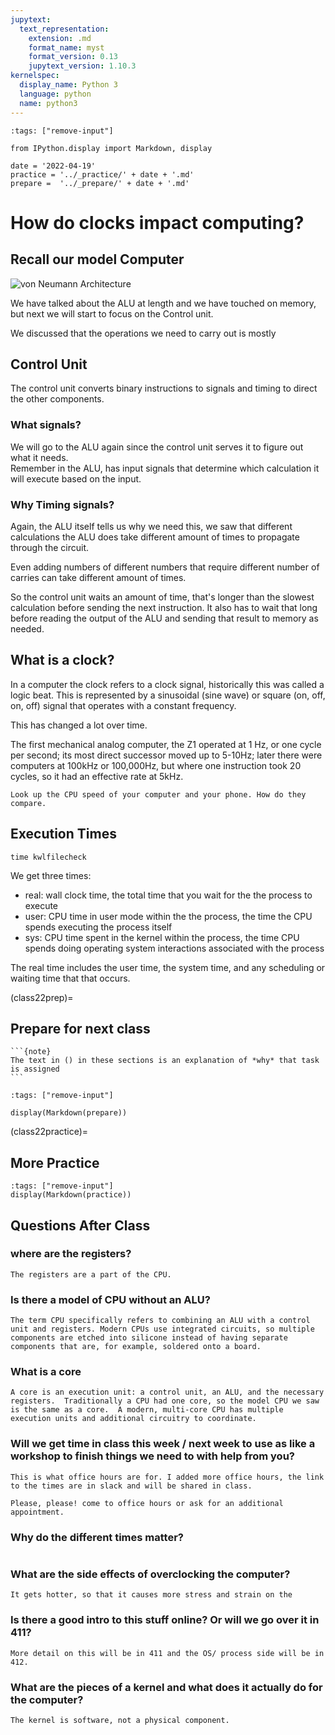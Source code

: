 ```yaml
---
jupytext:
  text_representation:
    extension: .md
    format_name: myst
    format_version: 0.13
    jupytext_version: 1.10.3
kernelspec:
  display_name: Python 3
  language: python
  name: python3
---
```



```{code-cell} ipython3
:tags: ["remove-input"]

from IPython.display import Markdown, display

date = '2022-04-19'
practice = '../_practice/' + date + '.md'
prepare =  '../_prepare/' + date + '.md'
```

# How do clocks impact computing?

## Recall our model Computer

![von Neumann Architecture](https://upload.wikimedia.org/wikipedia/commons/thumb/e/e5/Von_Neumann_Architecture.svg/2560px-Von_Neumann_Architecture.svg.png)

We have talked about the ALU at length and we have touched on memory, but next we will start to focus on the Control unit.

We discussed that the operations we need to carry out is mostly


## Control Unit

The control unit converts binary instructions to signals and timing to direct the other components.



###  What signals?

We will go to the ALU again since the control unit serves it to figure out what it needs.  
Remember in the ALU, has input signals that determine which calculation it will execute based on the input.


### Why Timing signals?

Again, the ALU itself tells us why we need this, we saw that different calculations the ALU does take different amount of times to propagate through the circuit.

Even adding numbers of different numbers that require different number of carries can take different amount of times.

So the control unit waits an amount of time, that's longer than the slowest calculation before sending the next instruction.  It also has to wait that long before reading the output of the ALU and sending that result to memory as needed.  

## What is a clock?

In a computer the clock refers to a clock signal, historically this was called a logic beat. This is represented by a sinusoidal (sine wave) or square (on, off, on, off) signal that operates with a constant frequency.  

This has changed a lot over time.  


The first mechanical analog computer, the Z1 operated at 1 Hz, or one cycle per second; its most direct successor moved up to 5-10Hz; later there were computers at 100kHz or 100,000Hz, but where one instruction took 20 cycles, so it had an effective rate at 5kHz.

```{admonition} Try it Yourself
Look up the CPU speed of your computer and your phone. How do they compare.
```


## Execution Times

```
time kwlfilecheck
```


We get three times:

- real: wall clock time, the total time that you wait for the the process to execute
- user: CPU time in user mode within the the process, the time the CPU spends executing the process itself
- sys: CPU time spent in the kernel within the process, the time CPU spends doing operating system interactions associated with the process


The real time includes the user time, the system time, and any scheduling or waiting time that that occurs.  





(class22prep)=
## Prepare for next class

````{margin}
```{note}
The text in () in these sections is an explanation of *why* that task is assigned
```
````


```{code-cell} ipython3
:tags: ["remove-input"]

display(Markdown(prepare))
```



(class22practice)=
## More Practice



```{code-cell} ipython3
:tags: ["remove-input"]
display(Markdown(practice))
```

## Questions After Class

### where are the registers?
```{toggle}
The registers are a part of the CPU.
```


### Is there a model of CPU without an ALU?
```{toggle}
The term CPU specifically refers to combining an ALU with a control unit and registers. Modern CPUs use integrated circuits, so multiple components are etched into silicone instead of having separate components that are, for example, soldered onto a board.
```

### What is a core
```{toggle}
A core is an execution unit: a control unit, an ALU, and the necessary registers.  Traditionally a CPU had one core, so the model CPU we saw is the same as a core.  A modern, multi-core CPU has multiple execution units and additional circuitry to coordinate.
```

### Will we get time in class this week / next week to use as like a workshop to finish things we need to with help from you?
```{toggle}
This is what office hours are for. I added more office hours, the link to the times are in slack and will be shared in class.

Please, please! come to office hours or ask for an additional appointment.
```


### Why do the different times matter?
```{toggle}

```

### What are the side effects of overclocking the computer?
```{toggle}
It gets hotter, so that it causes more stress and strain on the
```

### Is there a good intro to this stuff online? Or will we go over it in 411?
```{toggle}
More detail on this will be in 411 and the OS/ process side will be in 412.
```

### What are the pieces of a kernel and what does it actually do for the computer?
```{toggle}
The kernel is software, not a physical component.
```
